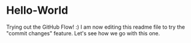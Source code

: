 # Hello-World
Trying out the GitHub Flow! :)
I am now editing this readme file to try the "commit changes" feature. Let's see how we go with this one.
